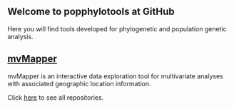 ## Welcome to popphylotools at GitHub

Here you will find tools developed for phylogenetic and population genetic analysis. 

## [mvMapper](https://popphylotools.github.io/mvMapper/)
mvMapper is an interactive data exploration tool for multivariate analyses with associated geographic location information.


Click [here](https://github.com/popphylotools) to see all repositories.
